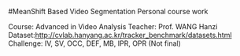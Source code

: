 #MeanShift Based Video Segmentation
Personal course work


Course: Advanced in Video Analysis
Teacher: Prof. WANG Hanzi
Dataset:http://cvlab.hanyang.ac.kr/tracker_benchmark/datasets.html
Challenge: IV, SV, OCC, DEF, MB, IPR, OPR (Not final)
